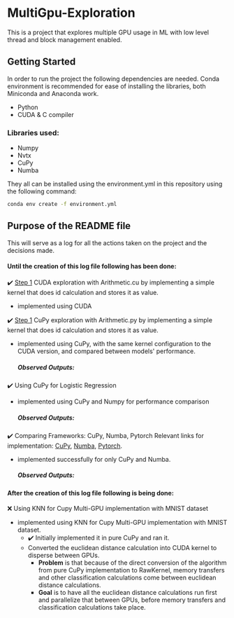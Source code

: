 # MultiGpu-Exploration
This is a project that explores multiple GPU usage in ML with low level thread and block management enabled.

## Getting Started
In order to run the project the following dependencies are needed. Conda environment is recommended for ease of installing the libraries, both Miniconda and Anaconda work.
 - Python
 - CUDA & C compiler
 ### Libraries used:
 - Numpy
 - Nvtx
 - CuPy
 - Numba
   
They all can be installed using the environment.yml in this repository using the following command:
```sh
conda env create -f environment.yml
```

## Purpose of the README file
This will serve as a log for all the actions taken on the project and the decisions made.

#### Until the creation of this log file following has been done:
✔️ [Step 1](Step%201/README.md) CUDA exploration with Arithmetic.cu by implementing a simple kernel that does id calculation and stores it as value.
   - implemented using CUDA
     
✔️ [Step 1](Step%201/README.md) CuPy exploration with Arithmetic.py by implementing a simple kernel that does id calculation and stores it as value.
   - implemented using CuPy, with the same kernel configuration to the CUDA version, and compared between models' performance.
       ##### Observed Outputs:
     
✔️ Using CuPy for Logistic Regression
   - implemented using CuPy and Numpy for performance comparison
       ##### Observed Outputs:
     
✔️ Comparing Frameworks: CuPy, Numba, Pytorch
   Relevant links for implementation: [CuPy](https://docs.cupy.dev/en/stable/user_guide/kernel.html), [Numba](https://numba.pydata.org/numba-doc/latest/cuda/kernels.html), [Pytorch](https://pytorch.org/tutorials/advanced/cpp_extension.html).
   - implemented successfully for only CuPy and Numba.
       ##### Observed Outputs:
     
#### After the creation of this log file following is being done:
❌ Using KNN for Cupy Multi-GPU implementation with MNIST dataset
   - implemented using KNN for Cupy Multi-GPU implementation with MNIST dataset.
     - ✔️ Initially implemented it in pure CuPy and ran it.
     - Converted the euclidean distance calculation into CUDA kernel to disperse between GPUs.
       - **Problem**  is that because of the direct conversion of the algorithm from pure CuPy implementation to RawKernel, memory transfers and other classification calculations come between euclidean distance calculations.
       - **Goal** is to have all the euclidean distance calculations run first and parallelize that between GPUs, before memory transfers and classification calculations take place.


   

